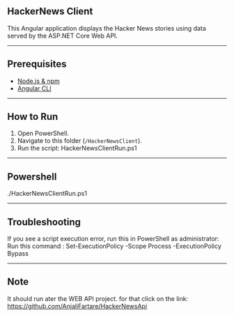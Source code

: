 ## HackerNews Client

This Angular application displays the Hacker News stories using data served by the ASP.NET Core Web API.

---
## Prerequisites
- [Node.js & npm](https://nodejs.org/)
- [Angular CLI](https://angular.io/cli)
  
---
## How to Run
1. Open PowerShell.
2. Navigate to this folder (`/HackerNewsClient`).
3. Run the script: HackerNewsClientRun.ps1

---
## Powershell
./HackerNewsClientRun.ps1

---
## Troubleshooting
If you see a script execution error, run this in PowerShell as administrator:
Run this command : Set-ExecutionPolicy -Scope Process -ExecutionPolicy Bypass

---
## Note
It should run ater the WEB API project. for that click on the link: https://github.com/AnjaliFartare/HackerNewsApi
